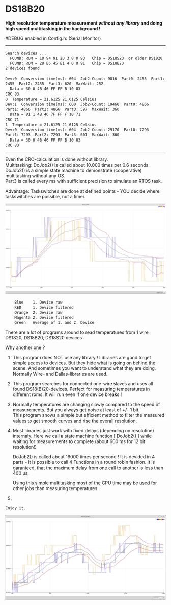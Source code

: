 # DS18B20
<b>High resolution temperature measurement <I>without any library</I> and doing high speed multitasking in the background !</b>

#DEBUG enabled in Config.h: (Serial Monitor)

---------------

    Search devices ...
      FOUND: ROM = 10 94 91 2D 3 8 0 93   Chip = DS18S20  or older DS1820
      FOUND: ROM = 28 B5 45 E1 4 0 0 91   Chip = DS18B20
    2 devices found

    Dev:0  Conversion time(ms): 604  Job2-Count: 9816  Part0: 2455  Part1: 2455  Part2: 2455  Part3: 620  MaxWait: 252
      Data = 30 0 4B 46 FF FF B 10 83 
    CRC 83
    0  Temperature = 21.6125 21.6125 Celsius 
    Dev:1  Conversion time(ms): 600  Job2-Count: 19460  Part0: 4866  Part1: 4866  Part2: 4866  Part3: 597  MaxWait: 360
      Data = 81 1 4B 46 7F FF F 10 71 
    CRC 71
    1  Temperature = 21.6125 21.6125 Celsius 
    Dev:0  Conversion time(ms): 604  Job2-Count: 29170  Part0: 7293  Part1: 7293  Part2: 7293  Part3: 601  MaxWait: 360
      Data = 30 0 4B 46 FF FF B 10 83 
    CRC 83

---------------

Even the CRC-calculation is done without library.<br>
Multitasking: DoJob2() is called about 10.000 times per 0.6 seconds.<br>
DoJob2() is a simple state machine to demonstrate (cooperative) multitasking without any OS.<br>
Part3 is called every ms with sufficient precision to simulate an RTOS task.<br>

Advantage: Taskswitches are done at defined points - YOU decide where taskswitches are possible, not a timer.<br>


![Test Image 1](Temp6.jpg)

        Blue    1. Device raw
        RED     1. Device filtered
        Orange  2. Device raw
        Magenta 2. Device filtered
        Green   Average of 1. and 2. Device


 There are a lot of programs around to read temperatures from 1 wire DS1820, DS18B20, DS18S20 devices

 Why another one ?

 1. This program does NOT use any library !
    Libraries are good to get simple access to devices. But they hide what is going on behind the scene. And sometimes
    you want to understand what they are doing.
    Normally Wire- and Dallas-libraries are used.

 2. This program searches for connected one-wire slaves and uses all found DS18(B)20-devices.
    Perfect for measuring temperatures in different roms.
    It will run even if one device breaks !

 3. Normally temperatures are changing slowly compared to the speed of measurements.
    But you always get noise at least of +/- 1 bit.   
    This program shows a simple but efficient method to filter the measured values to get smooth curves and rise the overall resolution.

 3. Most libraries just work with fixed delays (depending on resolution) internaly.
    Here we call a state machine function [ DoJob2() ] while waiting for measurements to complete (about 600 ms for 12 bit resolution!)

    DoJob2() is called about 16000 times per second !
    It is devided in 4 parts - it is possible to call 4 Functions in a round robin fashion.
    It is garanteed, that the maximum delay from one call to another is less than 400 µs.

    Using this simple multitasking most of the CPU time may be used for other jobs than measuring temperatures.

 4. 

    Enjoy it.
    
    
    
    
 ![Heating a room with 1000W electric heater with bimetal temperature switch](Temp7.jpg)
